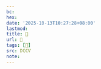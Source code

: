 ```yaml
---
bc:
hex:
date: '2025-10-13T10:27:28+08:00'
lastmod:
title: 􄿅
url: 􄿅
tags: [𨄚]
src: DCCV
note:
---
```

